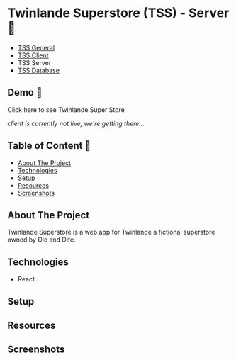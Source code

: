 # Twinlande Superstore (TSS) - Server 🌱

- [TSS General](../README.md)
- [TSS Client](../tss-client/README.md)
- TSS Server
- [TSS Database](../tss-database/README.md)

## Demo 🔗

Click here to see Twinlande Super Store

_client is currently not live, we're getting there..._

## Table of Content 📄

- [About The Project](#about-the-project)
- [Technologies](#technologies)
- [Setup](#setup)
- [Resources](#resources)
- [Screenshots](#screenshots)

## About The Project

Twinlande Superstore is a web app for Twinlande a fictional superstore owned by Dlo and Dife.

## Technologies

- React

## Setup

## Resources

## Screenshots

